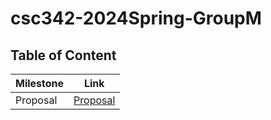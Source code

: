 # csc342-2024Spring-GroupM
## Table of Content
| Milestone  | Link |
| ------------- |-------------|
|Proposal|[Proposal](https://github.ncsu.edu/engr-csc342/csc342-2024Spring-GroupM/tree/main/Proposal)  |
